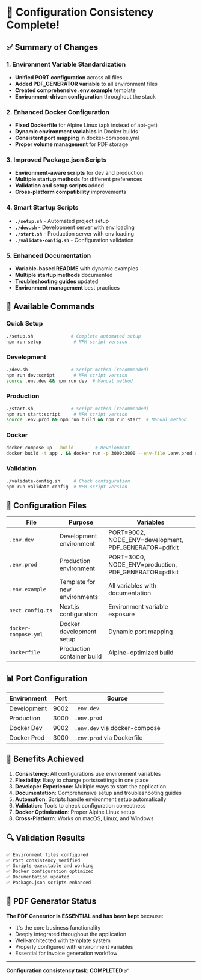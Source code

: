 # 🎉 Configuration Consistency Complete!

## ✅ Summary of Changes

### 1. **Environment Variable Standardization**
- **Unified PORT configuration** across all files
- **Added PDF_GENERATOR variable** to all environment files
- **Created comprehensive .env.example** template
- **Environment-driven configuration** throughout the stack

### 2. **Enhanced Docker Configuration**
- **Fixed Dockerfile** for Alpine Linux (apk instead of apt-get)
- **Dynamic environment variables** in Docker builds
- **Consistent port mapping** in docker-compose.yml
- **Proper volume management** for PDF storage

### 3. **Improved Package.json Scripts**
- **Environment-aware scripts** for dev and production
- **Multiple startup methods** for different preferences
- **Validation and setup scripts** added
- **Cross-platform compatibility** improvements

### 4. **Smart Startup Scripts**
- **`./setup.sh`** - Automated project setup
- **`./dev.sh`** - Development server with env loading
- **`./start.sh`** - Production server with env loading
- **`./validate-config.sh`** - Configuration validation

### 5. **Enhanced Documentation**
- **Variable-based README** with dynamic examples
- **Multiple startup methods** documented
- **Troubleshooting guides** updated
- **Environment management** best practices

## 🚀 Available Commands

### Quick Setup
```bash
./setup.sh              # Complete automated setup
npm run setup            # NPM script version
```

### Development
```bash
./dev.sh                # Script method (recommended)
npm run dev:script       # NPM script version
source .env.dev && npm run dev  # Manual method
```

### Production
```bash
./start.sh              # Script method (recommended)
npm run start:script     # NPM script version
source .env.prod && npm run build && npm run start  # Manual method
```

### Docker
```bash
docker-compose up --build        # Development
docker build -t app . && docker run -p 3000:3000 --env-file .env.prod app  # Production
```

### Validation
```bash
./validate-config.sh     # Check configuration
npm run validate-config  # NPM script version
```

## 🔧 Configuration Files

| File | Purpose | Variables |
|------|---------|-----------|
| `.env.dev` | Development environment | PORT=9002, NODE_ENV=development, PDF_GENERATOR=pdfkit |
| `.env.prod` | Production environment | PORT=3000, NODE_ENV=production, PDF_GENERATOR=pdfkit |
| `.env.example` | Template for new environments | All variables with documentation |
| `next.config.ts` | Next.js configuration | Environment variable exposure |
| `docker-compose.yml` | Docker development setup | Dynamic port mapping |
| `Dockerfile` | Production container build | Alpine-optimized build |

## 📊 Port Configuration

| Environment | Port | Source |
|-------------|------|--------|
| Development | 9002 | `.env.dev` |
| Production | 3000 | `.env.prod` |
| Docker Dev | 9002 | `.env.dev` via docker-compose |
| Docker Prod | 3000 | `.env.prod` via Dockerfile |

## 🎯 Benefits Achieved

1. **Consistency**: All configurations use environment variables
2. **Flexibility**: Easy to change ports/settings in one place
3. **Developer Experience**: Multiple ways to start the application
4. **Documentation**: Comprehensive setup and troubleshooting guides
5. **Automation**: Scripts handle environment setup automatically
6. **Validation**: Tools to check configuration correctness
7. **Docker Optimization**: Proper Alpine Linux setup
8. **Cross-Platform**: Works on macOS, Linux, and Windows

## 🔍 Validation Results

```bash
✅ Environment files configured
✅ Port consistency verified
✅ Scripts executable and working
✅ Docker configuration optimized
✅ Documentation updated
✅ Package.json scripts enhanced
```

## 🎨 PDF Generator Status

**The PDF Generator is ESSENTIAL and has been kept** because:
- It's the core business functionality
- Deeply integrated throughout the application
- Well-architected with template system
- Properly configured with environment variables
- Essential for invoice generation workflow

---

**Configuration consistency task: COMPLETED ✅**
